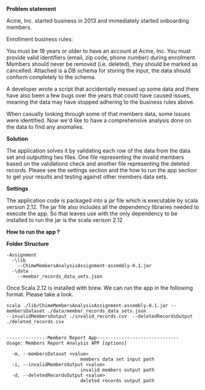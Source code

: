 <b>Problem statement</b>

Acme, Inc. started business in 2013 and immediately started onboarding members.  

Enrollment business rules:

You must be 18 years or older to have an account at Acme, Inc.
You must provide valid identifiers (email, zip code, phone number) during enrollment.
Members should never be removed (i.e. deleted), they should be marked as cancelled.
Attached is a DB schema for storing the input, the data should conform completely to the schema.

A developer wrote a script that accidentally messed up some data and there have also been a few bugs over the years that could 
have caused issues, meaning the data may have stopped adhering to the business rules above.

When casually looking through some of that members data, some issues were identified. Now we'd like to have a comprehensive 
analysis done on the data to find any anomalies.

<b>Solution</b>

The application solves it by validating each row of the data from the data set and outputting two files. One file representing
the invalid members based on the validations check and another file representing the deleted records. Please see the settings section and the how to run the app section to get your results and testing against other members data sets.


<b>Settings</b>

The application code is packaged into a jar file which is executable by scala version 2.12. The jar file also includes 
all the dependency libraries needed to execute the app. So that leaves use with the only dependency to be installed to run
the jar is the scala verison 2.12


<b> How to run the app ? </b> 

<b>Folder Structure</b>
```
-Assignment
  -\lib
    --ChimeMembersAnalysisAssignment-assembly-0.1.jar
  -\data
    --member_records_data_sets.json
```

Once Scala 2.12 is installed with brew. We can run the app in the following format. Please take a look.
```
scala ./lib/ChimeMembersAnalysisAssignment-assembly-0.1.jar --membersDataset ./data/member_records_data_sets.json 
--invalidMembersOutput ./invalid_records.csv  --deletedRecordsOutput ./deleted_records.csv
```

```

---------------Members Report App------------------------------
Usage: Members Report Analysis APP [options]

  -m, --membersDataset <value>
                           members data set input path
  -i, --invalidMembersOutput <value>
                           invalid members output path
  -d, --deletedRecordsOutput <value>
                           deleted records output path
```
